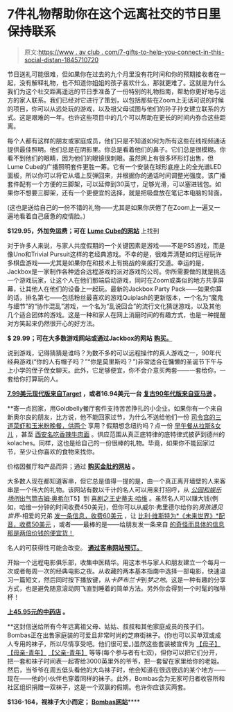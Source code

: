 # 7件礼物帮助你在这个远离社交的节日里保持联系

> 原文:[https://www . av club . com/7-gifts-to-help-you-connect-in-this-social-distan-1845710720](https://www.avclub.com/7-gifts-to-help-you-connect-during-this-socially-distan-1845710720)

节日送礼可能很难，但如果你在过去的九个月里没有花时间和你的预期接收者在一起，没有解释礼物，也不知道你姐姐的孩子喜欢什么，那就更难了。这就是为什么我们为这个社交距离遥远的节日季准备了一份特别的礼物指南，帮助你更好地与远方的家人联系。我们已经对它进行了策划，以包括那些在Zoom上无话可说的时候的项目，你可以从远处玩的游戏，以及祖父母试图与他们的孙子孙女建立联系的方式。这是艰难的一年。也许这些项目中的几个可以帮助在更长的时间内弥合这些距离。

每个人都有这样的朋友或家庭成员，他们只是不知道如何为所有这些在线视频通话提供最佳照明。他们总是在阴影里。你总是看着他们的鼻子。它们总是很模糊。你看不到他们的眼睛，因为他们的眼镜很刺眼。虽然网上有很多环形灯出售，但Lume Cube的广播照明套件更胜一筹。它有一个安装在球形底座上的全光谱LED面板，所以你可以将它从墙上反弹回来，并根据你的通话时间调整光强度。该广播套件配有一个方便的三脚架，可以延伸到30英寸，足够光滑，可以塞进钱包。如果你不想要三脚架，还有一个更便宜的选择，就是把吸盘放在笔记本电脑的背面。

(这也是送给自己的一份不错的礼物——尤其是如果你厌倦了在Zoom上一遍又一遍地看着自己疲惫的疫情脸。)

**$129.95，外加免运费；可在** [**Lume Cube的网站**](https://lumecube.com/products/broadcast-lighting-kit) 上找到

对于许多人来说，与家人共度假期的一个关键因素是游戏——不是PS5游戏，而是像Uno和Trivial Pursuit这样的老经典游戏。不幸的是，很难弄清楚如何远程玩许多棋盘游戏——尤其是如果你在和技术上有挑战的亲戚打交道。幸运的是，Jackbox是一家制作各种适合远程游戏的派对游戏的公司。你所需要做的就是挑选一个游戏玩家，让这个人在他们那端启动游戏，同时在Zoom或类似的地方共享屏幕，让其他人在他们的设备上一起玩。最新的Jackbox Party Pack——如果你算的话，排名第七——包括粉丝最喜欢的游戏Quiplash的更新版本，一个名为“魔鬼与细节”的“协作混乱”游戏，一个名为“乱说回合”的流行文化猜谜游戏，以及其他几个适合团体的游戏。这是一种和家人在网上消磨时间的有趣方式，也是一种提醒对方笑起来仍然很开心的好方法。

**$ 29.99；可在大多数游戏网站或通过Jackbox的网站** [**购买。**](https://www.jackboxgames.com/party-pack-seven/)

说到游戏，记得猜猜是谁吗？为数不多的可以远程操作的真人游戏之一，90年代经典游戏(“你的人有帽子吗？”“你是莫里斯吗？”)非常适合在慵懒的圣诞节下午与上小学的侄子侄女聊天。此外，它足够便宜，你不会介意买两套——一套给你，一套给你打算玩的人。

**[**7.99美元现代版来自Target**](https://www.target.com/p/guess-who-game/-/A-79772475#lnk=sametab) **，或者16.94美元一台** [**复古90年代版来自亚马逊**](https://www.amazon.com/Winning-Moves-Games-1191-Guess/dp/B00S732WJE/ref=pd_lpo_21_t_0/138-4808201-1842566?_encoding=UTF8&asc_campaign=InlineText&asc_refurl=https://www.avclub.com/7-gifts-to-help-you-connect-during-this-socially-distan-1845710720&asc_source=&pd_rd_i=B00S732WJE&pd_rd_r=fd965741-c526-4cde-bacc-574bcd618f2d&pd_rd_w=EGHFQ&pd_rd_wg=WnNIl&pf_rd_p=7b36d496-f366-4631-94d3-61b87b52511b&pf_rd_r=GR57WDBY1P3G0DZJPVNH&psc=1&refRID=GR57WDBY1P3G0DZJPVNH&tag=kinjaavclublink-20) **。****

 **寄一点回家，用Goldbelly餐厅套件支持苦苦挣扎的小企业。如果你有一个来自新奥尔良的朋友，比方说，他不能回家过节，为什么不送给他们一份 [司令宫的三道菜虾和玉米粉晚餐，供两个](https://www.goldbelly.com/commanders-palace/commanders-palace-three-course-dinner-for-2-shrimp-and-grits?ref=collection) 享用？假期想念纽约吗？点一份 [早午餐从拉斯&女儿](https://www.goldbelly.com/russ-and-daughters/18810-new-york-brunch?ref=collection) ，甚至 [西安名吃香辣牛肉面](https://www.goldbelly.com/xian-famous-foods/spicy-and-tingly-beef-hand-ripped-noodles-kit-for-4?ref=collection) 。供应范围从真正底特律的底特律式披萨到德州的kolaches。同样，这也是给自己的一份很棒的礼物。毕竟，如果你不能回家过节，至少让你喜欢的食物来找你。

价格因餐厅和产品而异；通过 [**购买金肚的网站**](https://www.goldbelly.com/) **。**

大多数人现在都知道客串，但它总是值得一提的是，由一个真正离开墙壁的人来客串是一个伟大的礼物。该网站有数以千计的名人可以用来打招呼，从 [*公园和娱乐场所*出气筒吉姆·奥希尔](https://www.cameo.com/jimo)T5】到 [喜剧之王史蒂夫·哈维](https://www.cameo.com/steveharvey) 。虽然名人可以赚大钱(例如，哈维一分钟的时间收费450美元)，但你可以从威尔·弗里德尔给你的*男孩遇见世界*-相爱的兄弟 [发一条信息，收费60美元](https://www.cameo.com/willfriedle) ，让 [比利·维斯特为*《未来世界》*配音，收费50美元](https://www.cameo.com/billywest) ，或者——最棒的是——给朋友发一条来自 [的奇怪而具体的信息那是两倍价钱的便宜货！](https://www.cameo.com/quokka)

名人的可获得性可能会改变。 [**通过客串网站预订。**](https://www.cameo.com/)

开始一个远程电影俱乐部，收集中医精华。用这本书与家人和朋友建立一个每月一次或者每周一次的经典电影之夜。从收藏的两本基本指南中选择一部电影，快速温习一篇短文，然后同时按下播放键，从*卡萨布兰卡*到*梦之地*。这是一种有趣的分享方式，也是避免随意滚动网飞直到睡着的简单方法。另外你会得到一个时髦的咖啡杯！

**[**上45.95元的中药店**](https://shop.tcm.com/tcm-essentials-collection/762184745626) **。****

 **这封信送给所有今年远离祖父母、姑姑、叔叔和其他家庭成员的孩子们。Bombas正在出售家庭装的可爱且非常时尚的芝麻街袜子。(你也可以买单双或成人专用的袜子，所以尽情享受吧。他们很可爱。)虽然这些套装被宣传为 [【母子】](https://bombas.com/products/mother-toddler-gift-box?variant=mixed) [【母亲-青年】](https://bombas.com/products/mother-youth-gift-boxes?variant=mixed) [【父亲-青年】](https://bombas.com/products/father-youth-gift-boxes?variant=mixed) 等等(每个参与者有七双)，但你可以把它们分开，把一套和袜子时间表一起寄给3000英里外的爷爷，把一套留在家里给你的老姐。然后，当爷爷在周五低头看他的大鸟袜子时，他会知道在很远很远的某个地方——现在——他的小伙伴也穿着同样的袜子。此外，Bombas会为无家可归者收容所和社区组织捐赠一双袜子，这是一个双赢的假期。也许你应该买两套。

**$136-164，视袜子大小而定；** [**Bombas网站**](https://bombas.com/search?q=sesame+street)****